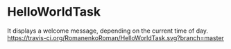 
# HelloWorldTask
It displays a welcome message, depending on the current time of day.
https://travis-ci.org/RomanenkoRoman/HelloWorldTask.svg?branch=master
